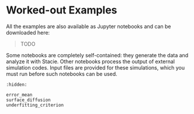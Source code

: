 # Worked-out Examples

All the examples are also available as Jupyter notebooks and can be downloaded here:

> TODO

Some notebooks are completely self-contained:
they generate the data and analyze it with Stacie.
Other notebooks process the output of external simulation codes.
Input files are provided for these simulations,
which you must run before such notebooks can be used.

```{toctree}
:hidden:

error_mean
surface_diffusion
underfitting_criterion
```
